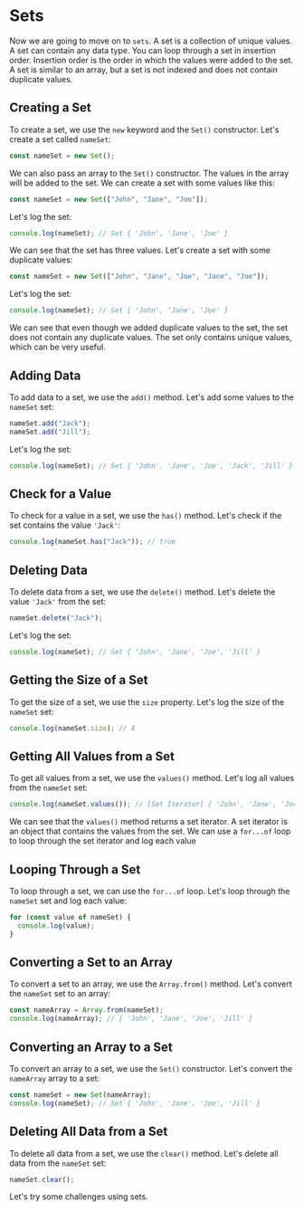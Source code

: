 # Sets

Now we are going to move on to `sets`. A set is a collection of unique values. A set can contain any data type. You can loop through a set in insertion order. Insertion order is the order in which the values were added to the set. A set is similar to an array, but a set is not indexed and does not contain duplicate values.

## Creating a Set

To create a set, we use the `new` keyword and the `Set()` constructor. Let's create a set called `nameSet`:

```js
const nameSet = new Set();
```

We can also pass an array to the `Set()` constructor. The values in the array will be added to the set. We can create a set with some values like this:

```js
const nameSet = new Set(["John", "Jane", "Joe"]);
```

Let's log the set:

```js
console.log(nameSet); // Set { 'John', 'Jane', 'Joe' }
```

We can see that the set has three values. Let's create a set with some duplicate values:

```js
const nameSet = new Set(["John", "Jane", "Joe", "Jane", "Joe"]);
```

Let's log the set:

```js
console.log(nameSet); // Set { 'John', 'Jane', 'Joe' }
```

We can see that even though we added duplicate values to the set, the set does not contain any duplicate values. The set only contains unique values, which can be very useful.

## Adding Data

To add data to a set, we use the `add()` method. Let's add some values to the `nameSet` set:

```js
nameSet.add("Jack");
nameSet.add("Jill");
```

Let's log the set:

```js
console.log(nameSet); // Set { 'John', 'Jane', 'Joe', 'Jack', 'Jill' }
```

## Check for a Value

To check for a value in a set, we use the `has()` method. Let's check if the set contains the value `'Jack'`:

```js
console.log(nameSet.has("Jack")); // true
```

## Deleting Data

To delete data from a set, we use the `delete()` method. Let's delete the value `'Jack'` from the set:

```js
nameSet.delete("Jack");
```

Let's log the set:

```js
console.log(nameSet); // Set { 'John', 'Jane', 'Joe', 'Jill' }
```

## Getting the Size of a Set

To get the size of a set, we use the `size` property. Let's log the size of the `nameSet` set:

```js
console.log(nameSet.size); // 4
```

## Getting All Values from a Set

To get all values from a set, we use the `values()` method. Let's log all values from the `nameSet` set:

```js
console.log(nameSet.values()); // [Set Iterator] { 'John', 'Jane', 'Joe', 'Jill' }
```

We can see that the `values()` method returns a set iterator. A set iterator is an object that contains the values from the set. We can use a `for...of` loop to loop through the set iterator and log each value

## Looping Through a Set

To loop through a set, we can use the `for...of` loop. Let's loop through the `nameSet` set and log each value:

```js
for (const value of nameSet) {
  console.log(value);
}
```

## Converting a Set to an Array

To convert a set to an array, we use the `Array.from()` method. Let's convert the `nameSet` set to an array:

```js
const nameArray = Array.from(nameSet);
console.log(nameArray); // [ 'John', 'Jane', 'Joe', 'Jill' ]
```

## Converting an Array to a Set

To convert an array to a set, we use the `Set()` constructor. Let's convert the `nameArray` array to a set:

```js
const nameSet = new Set(nameArray);
console.log(nameSet); // Set { 'John', 'Jane', 'Joe', 'Jill' }
```

## Deleting All Data from a Set

To delete all data from a set, we use the `clear()` method. Let's delete all data from the `nameSet` set:

```js
nameSet.clear();
```

Let's try some challenges using sets.
